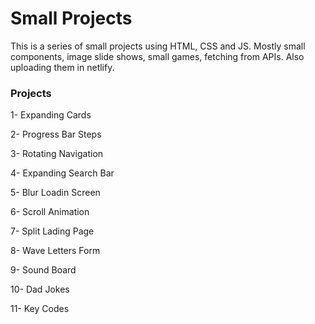 # Small Projects

This is a series of small projects using HTML, CSS and JS.
Mostly small components, image slide shows, small games, fetching from APIs.
Also uploading them in netlify.

### Projects

1- Expanding Cards

2- Progress Bar Steps

3- Rotating Navigation

4- Expanding Search Bar

5- Blur Loadin Screen

6- Scroll Animation

7- Split Lading Page

8- Wave Letters Form

9- Sound Board

10- Dad Jokes

11- Key Codes
